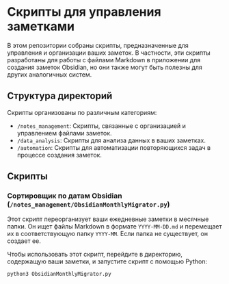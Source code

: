 # Скрипты для управления заметками

В этом репозитории собраны скрипты, предназначенные для управления и организации ваших заметок. В частности, эти скрипты разработаны для работы с файлами Markdown в приложении для создания заметок Obsidian, но они также могут быть полезны для других аналогичных систем.

## Структура директорий

Скрипты организованы по различным категориям:

- `/notes_management`: Скрипты, связанные с организацией и управлением файлами заметок.
- `/data_analysis`: Скрипты для анализа данных в ваших заметках.
- `/automation`: Скрипты для автоматизации повторяющихся задач в процессе создания заметок.

## Скрипты

### Сортировщик по датам Obsidian (`/notes_management/ObsidianMonthlyMigrator.py`)

Этот скрипт переорганизует ваши ежедневные заметки в месячные папки. Он ищет файлы Markdown в формате `YYYY-MM-DD.md` и перемещает их в соответствующую папку `YYYY-MM`. Если папка не существует, он создает ее.

Чтобы использовать этот скрипт, перейдите в директорию, содержащую ваши заметки, и запустите скрипт с помощью Python:

```bash
python3 ObsidianMonthlyMigrator.py
```